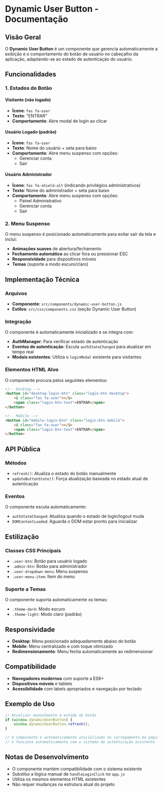 # Dynamic User Button - Documentação

## Visão Geral

O **Dynamic User Button** é um componente que gerencia automaticamente a exibição e o comportamento do botão de usuário no cabeçalho da aplicação, adaptando-se ao estado de autenticação do usuário.

## Funcionalidades

### 1. Estados do Botão

#### Visitante (não logado)
- **Ícone**: `fas fa-user`
- **Texto**: "ENTRAR"
- **Comportamento**: Abre modal de login ao clicar

#### Usuário Logado (padrão)
- **Ícone**: `fas fa-user`
- **Texto**: Nome do usuário + seta para baixo
- **Comportamento**: Abre menu suspenso com opções:
  - Gerenciar conta
  - Sair

#### Usuário Administrador
- **Ícone**: `fas fa-shield-alt` (indicando privilégios administrativos)
- **Texto**: Nome do administrador + seta para baixo
- **Comportamento**: Abre menu suspenso com opções:
  - Painel Administrativo
  - Gerenciar conta
  - Sair

### 2. Menu Suspenso

O menu suspenso é posicionado automaticamente para evitar sair da tela e inclui:

- **Animações suaves** de abertura/fechamento
- **Fechamento automático** ao clicar fora ou pressionar ESC
- **Responsividade** para dispositivos móveis
- **Temas** (suporte a modo escuro/claro)

## Implementação Técnica

### Arquivos

- **Componente**: `src/components/dynamic-user-button.js`
- **Estilos**: `src/css/components.css` (seção Dynamic User Button)

### Integração

O componente é automaticamente inicializado e se integra com:

- **AuthManager**: Para verificar estado de autenticação
- **Eventos de autenticação**: Escuta `authStateChanged` para atualizar em tempo real
- **Modais existentes**: Utiliza o `loginModal` existente para visitantes

### Elementos HTML Alvo

O componente procura pelos seguintes elementos:

```html
<!-- Desktop -->
<button id="desktop-login-btn" class="login-btn desktop">
    <i class="fas fa-user"></i>
    <span class="login-btn-text">ENTRAR</span>
</button>

<!-- Mobile -->
<button id="mobile-login-btn" class="login-btn mobile">
    <i class="fas fa-user"></i>
    <span class="login-btn-text">ENTRAR</span>
</button>
```

## API Pública

### Métodos

- `refresh()`: Atualiza o estado do botão manualmente
- `updateButtonState()`: Força atualização baseada no estado atual de autenticação

### Eventos

O componente escuta automaticamente:
- `authStateChanged`: Atualiza quando o estado de login/logout muda
- `DOMContentLoaded`: Aguarda o DOM estar pronto para inicializar

## Estilização

### Classes CSS Principais

- `.user-btn`: Botão para usuário logado
- `.admin-btn`: Botão para administrador
- `.user-dropdown-menu`: Menu suspenso
- `.user-menu-item`: Item do menu

### Suporte a Temas

O componente suporta automaticamente os temas:
- `.theme-dark`: Modo escuro
- `.theme-light`: Modo claro (padrão)

## Responsividade

- **Desktop**: Menu posicionado adequadamente abaixo do botão
- **Mobile**: Menu centralizado e com toque otimizado
- **Redimensionamento**: Menu fecha automaticamente ao redimensionar

## Compatibilidade

- **Navegadores modernos** com suporte a ES6+
- **Dispositivos móveis** e tablets
- **Acessibilidade** com labels apropriados e navegação por teclado

## Exemplo de Uso

```javascript
// Atualizar manualmente o estado do botão
if (window.dynamicUserButton) {
    window.dynamicUserButton.refresh();
}

// O componente é automaticamente inicializado no carregamento da página
// e funciona automaticamente com o sistema de autenticação existente
```

## Notas de Desenvolvimento

- O componente mantém compatibilidade com o sistema existente
- Substitui a lógica manual de `handleLoginClick` no `app.js`
- Utiliza os mesmos elementos HTML existentes
- Não requer mudanças na estrutura atual do projeto
